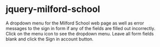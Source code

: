 # jquery-milford-school
A dropdown menu for the Milford School web page as well as error messages to the sign in form if any of the fields are filled out incorrectly. Click on the menu icon to see the dropdown menu. Leave all form fields blank and click the Sign in account button.
